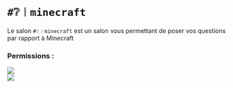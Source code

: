 # `#❔︱minecraft`
Le salon `#❔︱minecraft` est un salon vous permettant de poser vos questions par rapport
à Minecraft

### Permissions :
![](https://img.shields.io/badge/Lecture-OUI-green?style=for-the-badge) <br/>
![](https://img.shields.io/badge/Ecriture-OUI-green?style=for-the-badge)
